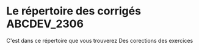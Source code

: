 # Le répertoire des corrigés ABCDEV_2306

C'est dans ce répertoire que vous trouverez Des corections des exercices 